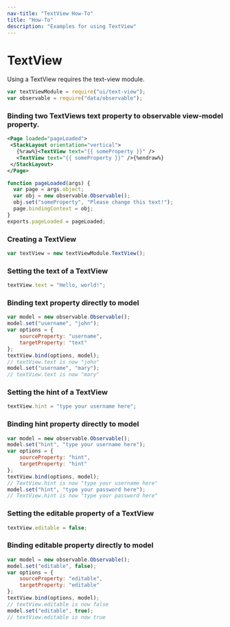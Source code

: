 ```yaml
---
nav-title: "TextView How-To"
title: "How-To"
description: "Examples for using TextView"
---
```

# TextView
Using a TextView requires the text-view module.
``` JavaScript
var textViewModule = require("ui/text-view");
var observable = require("data/observable");
```
### Binding two TextViews text property to observable view-model property.
``` XML
<Page loaded="pageLoaded">
 <StackLayout orientation="vertical">
   {%raw%}<TextView text="{{ someProperty }}" />
   <TextView text="{{ someProperty }}" />{%endraw%}
 </StackLayout>
</Page>
```
``` JavaScript
function pageLoaded(args) {
  var page = args.object;
  var obj = new observable.Observable();
  obj.set("someProperty", "Please change this text!");
  page.bindingContext = obj;
}
exports.pageLoaded = pageLoaded;
```
### Creating a TextView
``` JavaScript
var textView = new textViewModule.TextView();
```
### Setting the text of a TextView
``` JavaScript
textView.text = "Hello, world!";
```
### Binding text property directly to model
``` JavaScript
var model = new observable.Observable();
model.set("username", "john");
var options = {
    sourceProperty: "username",
    targetProperty: "text"
};
textView.bind(options, model);
// textView.text is now "john"
model.set("username", "mary");
// textView.text is now "mary"
```
### Setting the hint of a TextView
``` JavaScript
textView.hint = "type your username here";
```
### Binding hint property directly to model
``` JavaScript
var model = new observable.Observable();
model.set("hint", "type your username here");
var options = {
    sourceProperty: "hint",
    targetProperty: "hint"
};
textView.bind(options, model);
// TextView.hint is now "type your username here"
model.set("hint", "type your password here");
// TextView.hint is now "type your password here"
```
### Setting the editable property of a TextView
``` JavaScript
textView.editable = false;
```
### Binding editable property directly to model
``` JavaScript
var model = new observable.Observable();
model.set("editable", false);
var options = {
    sourceProperty: "editable",
    targetProperty: "editable"
};
textView.bind(options, model);
// textView.editable is now false
model.set("editable", true);
// textView.editable is now true
```
